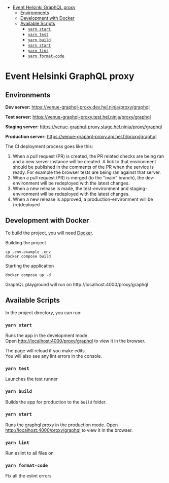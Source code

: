<!-- START doctoc generated TOC please keep comment here to allow auto update -->
<!-- DON'T EDIT THIS SECTION, INSTEAD RE-RUN doctoc TO UPDATE -->

- [Event Helsinki GraphQL proxy](#event-helsinki-graphql-proxy)
  - [Environments](#environments)
  - [Development with Docker](#development-with-docker)
  - [Available Scripts](#available-scripts)
    - [`yarn start`](#yarn-start)
    - [`yarn test`](#yarn-test)
    - [`yarn build`](#yarn-build)
    - [`yarn start`](#yarn-start-1)
    - [`yarn lint`](#yarn-lint)
    - [`yarn format-code`](#yarn-format-code)

<!-- END doctoc generated TOC please keep comment here to allow auto update -->

# Event Helsinki GraphQL proxy

## Environments

**Dev server:** https://venue-graphql-proxy.dev.hel.ninja/proxy/graphql

**Test server:** https://venue-graphql-proxy.test.hel.ninja/proxy/graphql

**Staging server:** https://venue-graphql-proxy.stage.hel.ninja/proxy/graphql

**Production server:** https://venue-graphql-proxy.api.hel.fi/proxy/graphql

The CI deployment process goes like this:

1. When a pull request (PR) is created, the PR related checks are being ran and a new server instance will be created. A link to that environment should be published in the comments of the PR when the service is ready. For example the browser tests are being ran against that server.
2. When a pull request (PR) is merged (to the "main" branch), the dev-environment will be redeployed with the latest changes.
3. When a new release is made, the test-environment and staging-environment will be redeployed with the latest changes.
4. When a new release is approved, a production-environment will be (re)deployed

## Development with Docker

To build the project, you will need [Docker](https://www.docker.com/community-edition).

Building the project

    cp .env.example .env
    docker compose build

Starting the application

    docker compose up -d

GraphQL playground will run on http://localhost:4000/proxy/graphql

## Available Scripts

In the project directory, you can run:

### `yarn start`

Runs the app in the development mode.<br />
Open [http://localhost:4000/proxy/graphql](http://localhost:4000/proxy/graphql) to view it in the browser.

The page will reload if you make edits.<br />
You will also see any lint errors in the console.

### `yarn test`

Launches the test runner

### `yarn build`

Builds the app for production to the `build` folder.

### `yarn start`

Runs the graphql proxy in the production mode.
Open [http://localhost:4000/proxy/graphql](http://localhost:4000/proxy/graphql) to view it in the browser.

### `yarn lint`

Run eslint to all files on

### `yarn format-code`

Fix all the eslint errors
